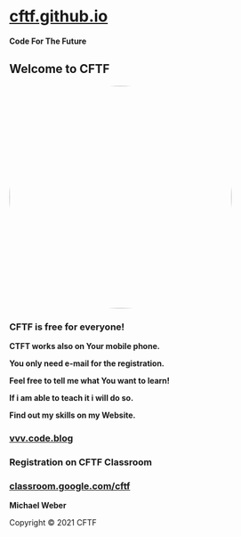 # **[cftf.github.io](https://cftf.github.io)**
**Code For The Future**

## Welcome to CFTF

<a href="url"><img src="https://cftf.github.io/CFTF.jpg" height="auto" width="400" style="border-radius:50%"></a>

### CFTF is free for everyone!

**CTFT works also on Your mobile phone.**

**You only need e-mail for the registration.**

**Feel free to tell me what You want to learn!**

**If i am able to teach it i will do so.**

**Find out my skills on my Website.**

### <a href="https://vvv.code.blog" target="_blank">vvv.code.blog</a>

### Registration on CFTF Classroom
### **[classroom.google.com/cftf](https://classroom.google.com/u/0/c/Mzc3OTUxMjQ5MjI1)**

**Michael Weber**

Copyright © 2021 CFTF

